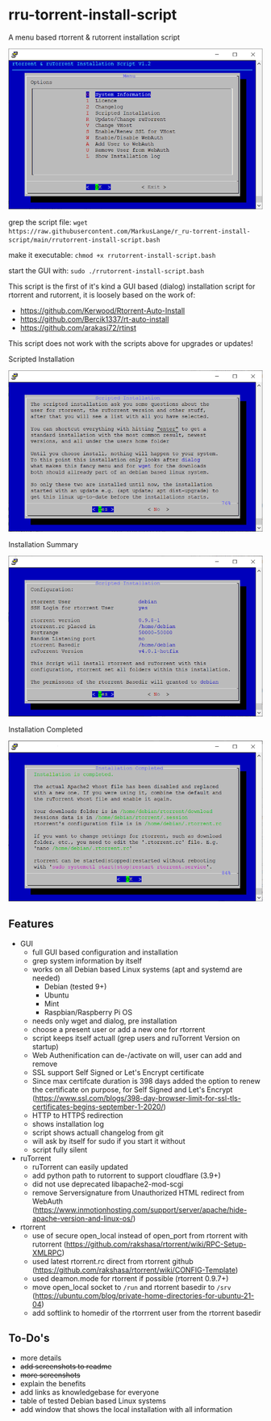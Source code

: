 # rru-torrent-install-script
A menu based rtorrent &amp; rutorrent installation script

![Logo](https://github.com/MarkusLange/r_ru-torrent-install-script/blob/main/screenshots/menu_with_log.PNG)

grep the script file:
`wget https://raw.githubusercontent.com/MarkusLange/r_ru-torrent-install-script/main/rrutorrent-install-script.bash`

make it executable:
`chmod +x rrutorrent-install-script.bash`

start the GUI with:
`sudo ./rrutorrent-install-script.bash`

This script is the first of it's kind a GUI based (dialog) installation script for rtorrent and rutorrent, it is loosely based on the work of:
- https://github.com/Kerwood/Rtorrent-Auto-Install
- https://github.com/Bercik1337/rt-auto-install
- https://github.com/arakasi72/rtinst

This script does not work with the scripts above for upgrades or updates!

Scripted Installation

![Scriptet](https://github.com/MarkusLange/r_ru-torrent-install-script/blob/main/screenshots/scripted%20installation.PNG)

Installation Summary

![Scriptet Summery](https://github.com/MarkusLange/r_ru-torrent-install-script/blob/main/screenshots/scripted%20installation_summary.PNG)

Installation Completed

![Scriptet Complete](https://raw.githubusercontent.com/MarkusLange/r_ru-torrent-install-script/c5abf450fd4df653e6f1ea077e88996dc80b5472/screenshots/scripted%20installation_complete.PNG)

## Features ##
- GUI
  - full GUI based configuration and installation
  - grep system information by itself
  - works on all Debian based Linux systems (apt and systemd are needed)
    - Debian (tested 9+)
    - Ubuntu
    - Mint
    - Raspbian/Raspberry Pi OS
  - needs only wget and dialog, pre installation
  - choose a present user or add a new one for rtorrent
  - script keeps itself actuall (grep users and ruTorrent Version on startup)
  - Web Authenification can de-/activate on will, user can add and remove
  - SSL support Self Signed or Let's Encrypt certificate
  - Since max certifcate duration is 398 days added the option to renew the certificate on purpose, for Self Signed and Let's Encrypt (https://www.ssl.com/blogs/398-day-browser-limit-for-ssl-tls-certificates-begins-september-1-2020/)
  - HTTP to HTTPS redirection
  - shows installation log
  - script shows actuall changelog from git
  - will ask by itself for sudo if you start it without
  - script fully silent
- ruTorrent
  - ruTorrent can easily updated
  - add python path to rutorrent to support cloudflare (3.9+)
  - did not use deprecated libapache2-mod-scgi
  - remove Serversignature from Unauthorized HTML redirect from WebAuth (https://www.inmotionhosting.com/support/server/apache/hide-apache-version-and-linux-os/)
- rtorrent
  - use of secure open_local instead of open_port from rtorrent with rutorrent (https://github.com/rakshasa/rtorrent/wiki/RPC-Setup-XMLRPC)
  - used latest rtorrent.rc direct from rtorrent github (https://github.com/rakshasa/rtorrent/wiki/CONFIG-Template)
  - used deamon.mode for rtorrent if possible (rtorrent 0.9.7+)
  - move open_local socket to `/run` and rtorrent basedir to `/srv` (https://ubuntu.com/blog/private-home-directories-for-ubuntu-21-04)
  - add softlink to homedir of the rtorrrent user from the rtorrent basedir

## To-Do's ##
- more details
- ~~add screenshots to readme~~
- ~~more screenshots~~
- explain the benefits
- add links as knowledgebase for everyone
- table of tested Debian based Linux systems
- add window that shows the local installation with all information
